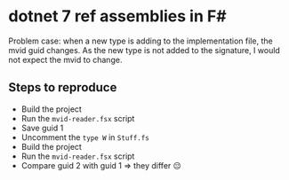 # dotnet 7 ref assemblies in F#

Problem case: when a new type is adding to the implementation file, the mvid guid changes.
As the new type is not added to the signature, I would not expect the mvid to change.

## Steps to reproduce

- Build the project
- Run the `mvid-reader.fsx` script
- Save guid 1
- Uncomment the `type W` in `Stuff.fs`
- Build the project
- Run the `mvid-reader.fsx` script
- Compare guid 2 with guid 1 => they differ 😔
